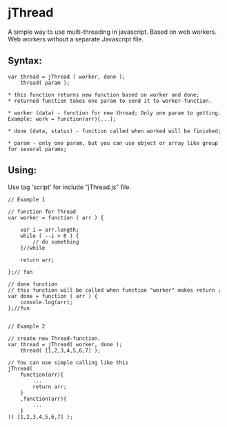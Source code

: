 jThread
=======

A simple way to use multi-threading in javascript. Based on web workers.
Web workers without a separate Javascript file.

Syntax: 
------

	var thread = jThread ( worker, done );
	    thread( param );
	
	* this function returns new function based on worker and done;
	* returned function takes one param to send it to worker-function.
	
	* worker (data) - function for new thread; Only one param to getting. Example: work = function(arr){...};
	
	* done (data, status) - function called when worked will be finished;
	
	* param - only one param, but you can use object or array like group for several params;

Using:
------
Use tag 'script' for include "jThread.js" file.

	// Example 1

	// function for Thread
	var worker = function ( arr ) {
		
		var i = arr.length;
		while ( --i > 0 ) {
			// do something
		}//while
		
		return arr;
		
	};// fun
	
	// done function
	// this function will be called when function "worker" makes return ;
	var done = function ( arr ) {
		console.log(arr);
	};//fun
	
	
	// Example 2
	
	// create new Thread-function.
	var thread = jThread( worker, done );
		thread( [1,2,3,4,5,6,7] );
		
	// You can use simple calling like this
	jThread(
		function(arr){
			...
			return arr;
		}
		,function(arr){
			...
		}
	)( [1,2,3,4,5,6,7] );
